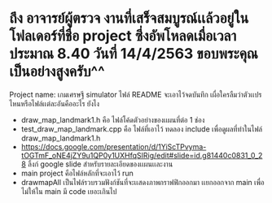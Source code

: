 # ถึง อาจารย์ผู้ตรวจ งานที่เสร็จสมบูรณ์เเล้วอยู่ในโฟลเดอร์ที่ชื่อ project ซึ่งอัพโหลดเมื่อเวลาประมาณ 8.40 วันที่ 14/4/2563 ขอบพระคุณเป็นอย่างสูงครับ^^
 Project name: เกมเศรษฐี simulator
ไฟล์ README จะเอาไว้จดบันทึก เผื่อใครลืมว่าตัวเเปรไหนหรือไฟล์เเต่ละอันคืออะไร ยังไง
- draw_map_landmark1.h คือ ไฟล์โค้ดตัวอย่างของเเผนที่ต่อ 1 ช่อง 
- test_draw_map_landmark.cpp คือ ไฟล์ที่เอาไว้ ทดลอง include เพื่อดูผลที่ทำในไฟล์ draw_map_landmark1.h
-  https://docs.google.com/presentation/d/1YiScTPvyma-tOGTmF_oNE4jZY9u1QP0y1UXHfqSIRig/edit#slide=id.g81440c0831_0_28 ลิ้งก์ google slide   สำหรับรายละเอียดของเเผนเเละงาน
- main project คือไฟล์หลักที่จะเอาไว้ run 
- drawmapAll เป็นไฟล์รวบรวมฟังก์ชันที่จะเเสดงภาพกราฟฟิกออกมา เเยกออกจาก main เพื่อไม่ให้ใน main มี code เยอะเกินไป
